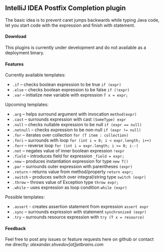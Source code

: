 IntelliJ IDEA Postfix Completion plugin
---------------------------------------

The basic idea is to prevent caret jumps backwards while typing Java code,
let you start code with the expression and finish with statement.

#### Download

This plugins is currently under development and do not available as a deployment binary.

#### Features

Currently available templates:

* `.if` – checks boolean expression to be true `if (expr)`
* `.else` – checks boolean expression to be false `if (!expr)`
* `.var` – initialize new variable with expression `T x = expr;`

Upcoming templates:

* `.arg` – helps surround argument with invocation `method(expr)`
* `.cast` – surrounds expression with cast `(SomeType) expr`
* `.null` – checks nullable expression to be null `if (expr == null)`
* `.notnull` – checks expression to be non-null `if (expr != null)`
* `.for` – iterates over collection `for (T item : collection)`
* `.fori` – surrounds with loop `for (int i = 0; i < expr.length; i++)`
* `.forr` – reverse loop `for (int i = expr.length; i >= 0; i--)`
* `.not` – negates value of inner boolean expression `!expr`
* `.field` – introduces field for expression `_field = expr;`
* `.new` – produces instantiation expression for type `new T()`
* `.par` – surrounds outer expression with parentheses `(expr)`
* `.return` – returns value from method/property `return expr;`
* `.switch` – produces switch over integral/string type `switch (expr)`
* `.throw` – throws value of Exception type `throw expr;`
* `.while` – uses expression as loop condition `while (expr)`

Possible templates:

* `.assert` - creates assertion statement from expression `assert expr`
* `.sync` – surrounds expression with statement `synchronized (expr)`
* `.try` – surrounds resource expression with `try (T x = resource)`

#### Feedback

Feel free to post any issues or feature requests here on github or
contact me directly: *alexander.shvedov[at]jetbrains.com*